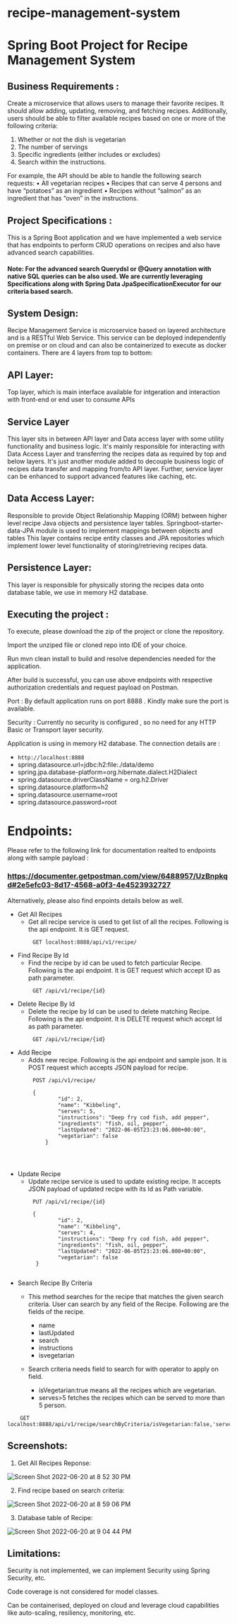# recipe-management-system

# Spring Boot Project for Recipe Management System

## Business Requirements :

Create a microservice that allows users to manage their favorite recipes. It should allow adding,
updating, removing, and fetching recipes. Additionally, users should be able to filter available recipes
based on one or more of the following criteria:

1. Whether or not the dish is vegetarian
2. The number of servings
3. Specific ingredients (either includes or excludes)
4. Search within the instructions.

For example, the API should be able to handle the following search requests:
• All vegetarian recipes
• Recipes that can serve 4 persons and have “potatoes” as an ingredient
• Recipes without “salmon” as an ingredient that has “oven” in the instructions.

## Project Specifications :
This is a Spring Boot application and we have implemented a web service that has endpoints to perform CRUD operations on recipes and also have advanced search capabilities.

#### Note: For the advanced search Querydsl or @Query annotation with native SQL queries can be also used. We are currently leveraging Specifications along with Spring Data JpaSpecificationExecutor for our criteria based search.

## System Design:
Recipe Management Service is microservice based on layered architecture and is a RESTful Web Service. This service can be deployed independently on premise or on cloud and can also be containerized to execute as docker containers. There are 4 layers from top to bottom:

## API Layer:
Top layer, which is main interface available for intgeration and interaction with front-end or end user to consume APIs

## Service Layer
This layer sits in between API layer and Data access layer with some utility functionality and business logic.
It's mainly responsible for interacting with Data Access Layer and transferring the recipes data as required by top and below layers.
It's just another module added to decouple business logic of recipes data transfer and mapping from/to API layer.
Further, service layer can be enhanced to support advanced features like caching, etc.

## Data Access Layer:
Responsible to provide Object Relationship Mapping (ORM) between higher level recipe Java objects and persistence layer tables.
Springboot-starter-data-JPA module is used to implement mappings between objects and tables
This layer contains recipe entity classes and JPA repositories which implement lower level functionality of storing/retrieving recipes data.

## Persistence Layer:
This layer is responsible for physically storing the recipes data onto database table, we use in memory H2 database.


## Executing the project :

To execute, please download the zip of the project or clone the repository.

Import the unziped file or cloned repo into IDE of your choice.

Run mvn clean install to build and resolve dependencies needed for the application.

After build is successful, you can use above endpoints with respective authorization credentials and request payload on Postman.

Port : By default application runs on port 8888 . Kindly make sure the port is available.

Security : Currently no security is configured , so no need for any HTTP Basic or Transport layer security.

Application is using in memory H2 database. The connection details are : 
- `http://localhost:8888`
- spring.datasource.url=jdbc:h2:file:./data/demo
- spring.jpa.database-platform=org.hibernate.dialect.H2Dialect
- spring.datasource.driverClassName = org.h2.Driver
- spring.datasource.platform=h2
- spring.datasource.username=root
- spring.datasource.password=root

# Endpoints:

Please refer to the following link for documentation realted to endpoints along with sample payload :

### https://documenter.getpostman.com/view/6488957/UzBnpkqd#2e5efc03-8d17-4568-a0f3-4e4523932727

Alternatively, please also find enpoints details below as well.

- Get All Recipes
	- Get all recipe service is used to get list of all the recipes. Following is the api endpoint. It is GET request. 

```
		GET localhost:8888/api/v1/recipe/

```

- Find Recipe By Id
	- Find the recipe by id can be used to fetch particular Recipe. Following is the api endpoint. It is GET request which accept ID as path parameter.
	
```	
		GET /api/v1/recipe/{id}

```
	
- Delete Recipe By Id
	- Delete the recipe by Id can be used to delete matching Recipe. Following is the api endpoint. It is DELETE request which accept Id as path parameter.
	
```	
		GET /api/v1/recipe/{id}

```


- Add Recipe
	- Adds new recipe. Following is the api endpoint and sample json. It is POST request which accepts JSON payload for recipe.

```
		POST /api/v1/recipe/
		
		{
        		"id": 2,
        		"name": "Kibbeling",
        		"serves": 5,
        		"instructions": "Deep fry cod fish, add pepper",
        		"ingredients": "fish, oil, pepper",
        		"lastUpdated": "2022-06-05T23:23:06.000+00:00",
        		"vegetarian": false
    		}
		 
		
	
```
- Update Recipe
	- Update recipe service is used to update existing recipe. It accepts JSON payload of updated recipe with its Id as Path variable. 
	
```
		PUT /api/v1/recipe/{id}
		
		{
        		"id": 2,
        		"name": "Kibbeling",
        		"serves": 4,
        		"instructions": "Deep fry cod fish, add pepper",
        		"ingredients": "fish, oil, pepper",
        		"lastUpdated": "2022-06-05T23:23:06.000+00:00",
        		"vegetarian": false
   		 }	 
		

```


		
- Search Recipe By Criteria
	- This method searches for the recipe that matches the given search criteria. User can search by any field of the Recipe. Following are the fields of the recipe.
		- name
		- lastUpdated
		- search
		- instructions
		- isvegetarian
		
	- Search criteria needs field to search for with operator to apply on field. 
		- isVegetarian:true means all the recipes which are vegetarian.
		- serves>5 fetches the recipes which can be served to more than 5 person.
```
	GET localhost:8888/api/v1/recipe/searchByCriteria/isVegetarian:false,'serves>8,'ingredients:salmon
```


## Screenshots:

1. Get All Recipes Reponse:

![Screen Shot 2022-06-20 at 8 52 30 PM](https://user-images.githubusercontent.com/30754286/174682542-fe1579c3-ba37-4584-9fd7-6f4c74f8c8bc.png)


2. Find recipe based on search criteria:

![Screen Shot 2022-06-20 at 8 59 06 PM](https://user-images.githubusercontent.com/30754286/174682762-f4501d9e-cdff-470a-9e67-8dee855cfc8d.png)



3. Database table of Recipe:

![Screen Shot 2022-06-20 at 9 04 44 PM](https://user-images.githubusercontent.com/30754286/174682793-7ed2c6c8-b34c-4b9e-8978-df0c74cf0738.png)




## Limitations:

Security is not implemented, we can implement Security using Spring Security, etc.

Code coverage is not considered for model classes.

Can be containerised, deployed on cloud and leverage cloud capabilities like auto-scaling, resiliency, monitoring, etc.
